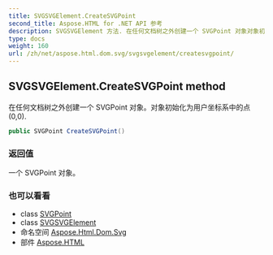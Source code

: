 ```yaml
---
title: SVGSVGElement.CreateSVGPoint
second_title: Aspose.HTML for .NET API 参考
description: SVGSVGElement 方法. 在任何文档树之外创建一个 SVGPoint 对象对象初始化为用户坐标系中的点00.
type: docs
weight: 160
url: /zh/net/aspose.html.dom.svg/svgsvgelement/createsvgpoint/
---
```

## SVGSVGElement.CreateSVGPoint method

在任何文档树之外创建一个 SVGPoint 对象。对象初始化为用户坐标系中的点(0,0).

```csharp
public SVGPoint CreateSVGPoint()
```

### 返回值

一个 SVGPoint 对象。

### 也可以看看

* class [SVGPoint](../../../aspose.html.dom.svg.datatypes/svgpoint/)
* class [SVGSVGElement](../)
* 命名空间 [Aspose.Html.Dom.Svg](../../svgsvgelement/)
* 部件 [Aspose.HTML](../../../)


